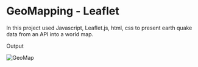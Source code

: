 # GeoMapping - Leaflet

In this project used Javascript, Leaflet.js, html, css to present earth quake data from an API into a world map.

Output

![GeoMap](https://user-images.githubusercontent.com/22437603/65287780-5bf22180-db12-11e9-98c3-58f163e29950.PNG)
